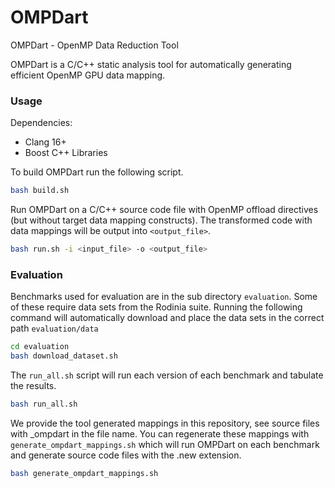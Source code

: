 # OMPDart
OMPDart - OpenMP Data Reduction Tool

OMPDart is a C/C++ static analysis tool for automatically generating efficient OpenMP GPU data mapping.


### Usage

Dependencies:
- Clang 16+
- Boost C++ Libraries

To build OMPDart run the following script.
```bash
bash build.sh
```

Run OMPDart on a C/C++ source code file with OpenMP offload directives (but without target data mapping constructs). The transformed code with data mappings will be output into `<output_file>`.
```bash
bash run.sh -i <input_file> -o <output_file>
```


### Evaluation

Benchmarks used for evaluation are in the sub directory `evaluation`. Some of these require data sets from the Rodinia suite.
Running the following command will automatically download and place the data sets in the correct path `evaluation/data`
```bash
cd evaluation
bash download_dataset.sh
```

The `run_all.sh` script will run each version of each benchmark and tabulate the results.
```bash
bash run_all.sh
```

We provide the tool generated mappings in this repository, see source files with _ompdart in the file name. You can regenerate these mappings with `generate_ompdart_mappings.sh` which will run OMPDart on each benchmark and generate source code files with the .new extension.
```bash
bash generate_ompdart_mappings.sh
```

